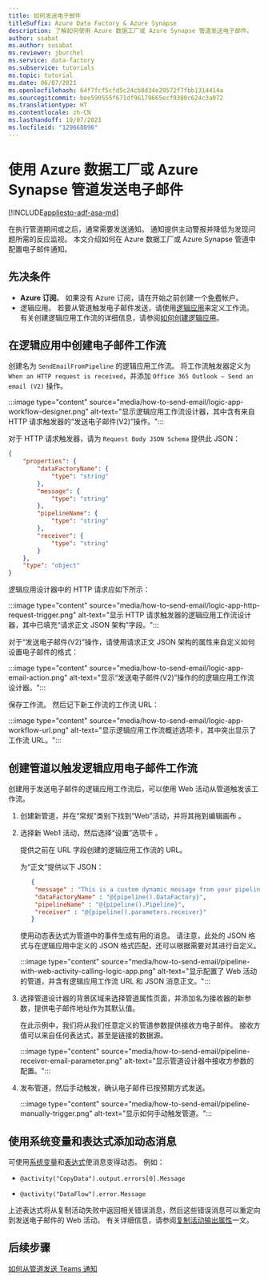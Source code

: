 ```yaml
---
title: 如何发送电子邮件
titleSuffix: Azure Data Factory & Azure Synapse
description: 了解如何使用 Azure 数据工厂或 Azure Synapse 管道发送电子邮件。
author: ssabat
ms.author: susabat
ms.reviewer: jburchel
ms.service: data-factory
ms.subservice: tutorials
ms.topic: tutorial
ms.date: 06/07/2021
ms.openlocfilehash: 64f7fcf5cfd5c24cb8d34e29572f7fbb1314414a
ms.sourcegitcommit: bee590555f671df96179665ecf9380c624c3a072
ms.translationtype: HT
ms.contentlocale: zh-CN
ms.lasthandoff: 10/07/2021
ms.locfileid: "129668896"
---
```

# <a name="send-an-email-with-an-azure-data-factory-or-azure-synapse-pipeline"></a>使用 Azure 数据工厂或 Azure Synapse 管道发送电子邮件

[!INCLUDE[appliesto-adf-asa-md](includes/appliesto-adf-asa-md.md)]

在执行管道期间或之后，通常需要发送通知。 通知提供主动警报并降低为发现问题所需的反应监视。  本文介绍如何在 Azure 数据工厂或 Azure Synapse 管道中配置电子邮件通知。 

## <a name="prerequisites"></a>先决条件

- **Azure 订阅**。 如果没有 Azure 订阅，请在开始之前创建一个[免费](https://azure.microsoft.com/free/)帐户。
- 逻辑应用。 若要从管道触发电子邮件发送，请使用[逻辑应用](../logic-apps/logic-apps-overview.md)来定义工作流。 有关创建逻辑应用工作流的详细信息，请参阅[如何创建逻辑应用](../logic-apps/quickstart-create-first-logic-app-workflow.md)。

## <a name="create-the-email-workflow-in-your-logic-app"></a>在逻辑应用中创建电子邮件工作流

创建名为 `SendEmailFromPipeline` 的逻辑应用工作流。 将工作流触发器定义为 `When an HTTP request is received`，并添加 `Office 365 Outlook – Send an email (V2)` 操作。

:::image type="content" source="media/how-to-send-email/logic-app-workflow-designer.png" alt-text="显示逻辑应用工作流设计器，其中含有来自 HTTP 请求触发器的“发送电子邮件(V2)”操作。":::

对于 HTTP 请求触发器，请为 `Request Body JSON Schema` 提供此 JSON：

```json
{
    "properties": {
        "dataFactoryName": {
            "type": "string"
        },
        "message": {
            "type": "string"
        },
        "pipelineName": {
            "type": "string"
        },
        "receiver": {
            "type": "string"
        }
    },
    "type": "object"
}
```

逻辑应用设计器中的 HTTP 请求应如下所示：

:::image type="content" source="media/how-to-send-email/logic-app-http-request-trigger.png" alt-text="显示 HTTP 请求触发器的逻辑应用工作流设计器，其中已填充“请求正文 JSON 架构”字段。":::

对于“发送电子邮件(V2)”操作，请使用请求正文 JSON 架构的属性来自定义如何设置电子邮件的格式：

:::image type="content" source="media/how-to-send-email/logic-app-email-action.png" alt-text="显示“发送电子邮件(V2)”操作的的逻辑应用工作流设计器。":::

保存工作流。 然后记下新工作流的工作流 URL：

:::image type="content" source="media/how-to-send-email/logic-app-workflow-url.png" alt-text="显示逻辑应用工作流概述选项卡，其中突出显示了工作流 URL。":::

## <a name="create-a-pipeline-to-trigger-your-logic-app-email-workflow"></a>创建管道以触发逻辑应用电子邮件工作流

创建用于发送电子邮件的逻辑应用工作流后，可以使用 Web 活动从管道触发该工作流。  

1. 创建新管道，并在“常规”类别下找到“Web”活动，并将其拖到编辑画布 。

1. 选择新 Web1 活动，然后选择“设置”选项卡 。

   提供之前在 URL 字段创建的逻辑应用工作流的 URL。

   为“正文”提供以下 JSON：
    ```json
       {
        "message" : "This is a custom dynamic message from your pipeline with run ID @{pipeline().RunId}.",
        "dataFactoryName" : "@{pipeline().DataFactory}", 
        "pipelineName" : "@{pipeline().Pipeline}", 
        "receiver" : "@{pipeline().parameters.receiver}"
       }
    ```
    
    使用动态表达式为管道中的事件生成有用的消息。  请注意，此处的 JSON 格式与在逻辑应用中定义的 JSON 格式匹配，还可以根据需要对其进行自定义。
    
    :::image type="content" source="media/how-to-send-email/pipeline-with-web-activity-calling-logic-app.png" alt-text="显示配置了 Web 活动的管道，并含有逻辑应用工作流 URL 和 JSON 消息正文。":::

1. 选择管道设计器的背景区域来选择管道属性页面，并添加名为接收器的新参数，提供电子邮件地址作为其默认值。
   
   在此示例中，我们将从我们任意定义的管道参数提供接收方电子邮件。  接收方值可以来自任何表达式，甚至是链接的数据源。

   :::image type="content" source="media/how-to-send-email/pipeline-receiver-email-parameter.png" alt-text="显示管道设计器中接收方参数的配置。":::

1. 发布管道，然后手动触发，确认电子邮件已按预期方式发送。

   :::image type="content" source="media/how-to-send-email/pipeline-manually-trigger.png" alt-text="显示如何手动触发管道。"::: 

## <a name="add-dynamic-messages-with-system-variables-and-expressions"></a>使用系统变量和表达式添加动态消息

可使用[系统变量](control-flow-system-variables.md)和[表达式](control-flow-expression-language-functions.md)使消息变得动态。 例如：  

-   ``@activity("CopyData").output.errors[0].Message``

-   ``@activity("DataFlow").error.Message``

上述表达式将从复制活动失败中返回相关错误消息，然后这些错误消息可以重定向到发送电子邮件的 Web 活动。 有关详细信息，请参阅[复制活动输出属性](copy-activity-monitoring.md)一文。

## <a name="next-steps"></a>后续步骤

[如何从管道发送 Teams 通知](how-to-send-notifications-to-teams.md)
